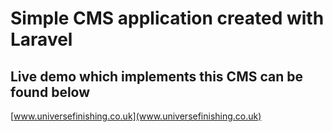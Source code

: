 ﻿# Simple CMS application created with Laravel
## Live demo which implements this CMS can be found below

[www.universefinishing.co.uk](www.universefinishing.co.uk)